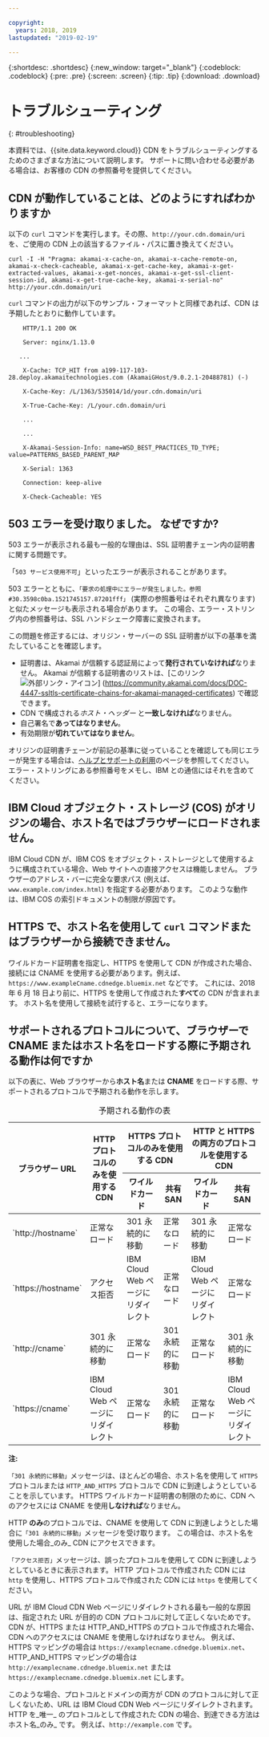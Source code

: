 ```yaml
---

copyright:
  years: 2018, 2019
lastupdated: "2019-02-19"

---
```


{:shortdesc: .shortdesc}
{:new_window: target="_blank"}
{:codeblock: .codeblock}
{:pre: .pre}
{:screen: .screen}
{:tip: .tip}
{:download: .download}

# トラブルシューティング
{: #troubleshooting}

本資料では、{{site.data.keyword.cloud}} CDN をトラブルシューティングするためのさまざまな方法について説明します。 サポートに問い合わせる必要がある場合は、お客様の CDN の参照番号を提供してください。

## CDN が動作していることは、どのようにすればわかりますか
以下の `curl` コマンドを実行します。その際、`http://your.cdn.domain/uri` を、ご使用の CDN 上の該当するファイル・パスに置き換えてください。

`curl -I -H "Pragma: akamai-x-cache-on, akamai-x-cache-remote-on, akamai-x-check-cacheable, akamai-x-get-cache-key, akamai-x-get-extracted-values, akamai-x-get-nonces, akamai-x-get-ssl-client-session-id, akamai-x-get-true-cache-key, akamai-x-serial-no" http://your.cdn.domain/uri`

`curl` コマンドの出力が以下のサンプル・フォーマットと同様であれば、CDN は予期したとおりに動作しています。

```
    HTTP/1.1 200 OK

    Server: nginx/1.13.0

   ...

    X-Cache: TCP_HIT from a199-117-103-28.deploy.akamaitechnologies.com (AkamaiGHost/9.0.2.1-20488781) (-)

    X-Cache-Key: /L/1363/535014/1d/your.cdn.domain/uri

    X-True-Cache-Key: /L/your.cdn.domain/uri

    ...

    ...

    X-Akamai-Session-Info: name=WSD_BEST_PRACTICES_TD_TYPE; value=PATTERNS_BASED_PARENT_MAP

    X-Serial: 1363

    Connection: keep-alive

    X-Check-Cacheable: YES
```

## 503 エラーを受け取りました。 なぜですか?

503 エラーが表示される最も一般的な理由は、SSL 証明書チェーン内の証明書に関する問題です。

「`503 サービス使用不可`」といったエラーが表示されることがあります。  

503 エラーとともに、`「要求の処理中にエラーが発生しました。参照 #30.3598c0ba.1521745157.87201fff」` (実際の参照番号はそれぞれ異なります) と似たメッセージも表示される場合があります。 この場合、エラー・ストリング内の参照番号は、SSL ハンドシェーク障害に変換されます。

この問題を修正するには、オリジン・サーバーの SSL 証明書が以下の基準を満たしていることを確認します。
  * 証明書は、Akamai が信頼する認証局によって**発行されていなければ**なりません。 Akamai が信頼する証明書のリストは、[このリンク![外部リンク・アイコン](../../icons/launch-glyph.svg "外部リンク・アイコン")] (https://community.akamai.com/docs/DOC-4447-ssltls-certificate-chains-for-akamai-managed-certificates) で確認できます。
  * CDN で構成される*ホスト・ヘッダー* と**一致しなければ**なりません。
  * 自己署名で**あってはなりません**。
  * 有効期限が**切れていてはなりません**。

オリジンの証明書チェーンが前記の基準に従っていることを確認しても同じエラーが発生する場合は、[ヘルプとサポートの利用](/docs/infrastructure/CDN/getting-help.html#gettinghelp)のページを参照してください。 エラー・ストリングにある参照番号をメモし、IBM との通信にはそれを含めてください。

## IBM Cloud オブジェクト・ストレージ (COS) がオリジンの場合、ホスト名ではブラウザーにロードされません。

IBM Cloud CDN が、IBM COS をオブジェクト・ストレージとして使用するように構成されている場合、Web サイトへの直接アクセスは機能しません。 ブラウザーのアドレス・バーに完全な要求パス (例えば、`www.example.com/index.html`) を指定する必要があります。 このような動作は、IBM COS の索引ドキュメントの制限が原因です。

## HTTPS で、ホスト名を使用して `curl` コマンドまたはブラウザーから接続できません。

ワイルドカード証明書を指定し、HTTPS を使用して CDN が作成された場合、接続には CNAME を使用する必要があります。例えば、`https://www.exampleCname.cdnedge.bluemix.net` などです。 これには、2018 年 6 月 18 日より前に、HTTPS を使用して作成された**すべて**の CDN が含まれます。 ホスト名を使用して接続を試行すると、エラーになります。

## サポートされるプロトコルについて、ブラウザーで CNAME またはホスト名をロードする際に予期される動作は何ですか

以下の表に、Web ブラウザーから**ホスト名**または **CNAME** をロードする際、サポートされるプロトコルで予期される動作を示します。

<table>
<caption caption-side=“top”>予期される動作の表</caption>
<thead>
<tr>
<th rowspan=2 scope="col">ブラウザー URL</th>
<th rowspan=2 scope="col">HTTP プロトコルのみを使用する CDN</th>
<th colspan=2 scope="col">HTTPS プロトコルのみを使用する CDN</th>
<th colspan=2 scope="col">HTTP と HTTPS の両方のプロトコルを使用する CDN</th>
</tr>
<tr>
<th scope="col"> ワイルドカード </th>
<th scope="col"> 共有 SAN </th>
<th scope="col"> ワイルドカード </th>
<th scope="col"> 共有 SAN </th>
</tr>
</thead>
<tbody>
<tr>
<td> `http://hostname` </td>
<td> 正常なロード </td>
<td> 301 永続的に移動 </td>
<td> 正常なロード </td>
<td> 301 永続的に移動 </td>
<td> 正常なロード </td>
</tr>
<tr>
<td> `https://hostname`</td>
<td> アクセス拒否 </td>
<td> IBM Cloud Web ページにリダイレクト </td>
<td> 正常なロード </td>
<td> IBM Cloud Web ページにリダイレクト </td>
<td> 正常なロード </td>
</tr>
<tr>
		<td> `http://cname` </td>
		<td> 301 永続的に移動 </td>
		<td> 正常なロード </td>
		<td> 301 永続的に移動 </td>
		<td> 正常なロード </td>
		<td> 301 永続的に移動 </td>
</tr>
<tr>
		<td> `https://cname` </td>
		<td> IBM Cloud Web ページにリダイレクト </td>
		<td> 正常なロード </td>
		<td> 301 永続的に移動 </td>
		<td> 正常なロード </td>
		<td> IBM Cloud Web ページにリダイレクト </td>
</tr>
</tbody>
</table>

**注:**

`「301 永続的に移動」`メッセージは、ほとんどの場合、ホスト名を使用して `HTTPS` プロトコルまたは `HTTP_AND_HTTPS` プロトコルで CDN に到達しようとしていることを示しています。 HTTPS ワイルドカード証明書の制限のために、CDN へのアクセスには CNAME を使用**しなければ**なりません。

HTTP **のみ**のプロトコルでは、CNAME を使用して CDN に到達しようとした場合に`「301 永続的に移動」`メッセージを受け取ります。 この場合は、ホスト名を使用した場合_のみ_ CDN にアクセスできます。

`「アクセス拒否」`メッセージは、誤ったプロトコルを使用して CDN に到達しようとしているときに表示されます。 HTTP プロトコルで作成された CDN には `http` を使用し、HTTPS プロトコルで作成された CDN には `https` を使用してください。

URL が IBM Cloud CDN Web ページにリダイレクトされる最も一般的な原因は、指定された URL が目的の CDN プロトコルに対して正しくないためです。 CDN が、HTTPS または HTTP_AND_HTTPS のプロトコルで作成された場合、CDN へのアクセスには CNAME を使用しなければなりません。 例えば、HTTPS マッピングの場合は `https://examplecname.cdnedge.bluemix.net`、HTTP_AND_HTTPS マッピングの場合は `http://examplecname.cdnedge.bluemix.net` または `https://examplecname.cdnedge.bluemix.net` にします。

このような場合、プロトコルとドメインの両方が CDN のプロトコルに対して正しくないため、URL は IBM Cloud CDN Web ページにリダイレクトされます。 HTTP を_唯一_ のプロトコルとして作成された CDN の場合、到達できる方法はホスト名_のみ_ です。 例えば、`http://example.com` です。
